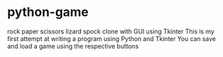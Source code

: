 # python-game
rock paper scissors lizard spock clone with GUI using Tkinter
This is my first attempt at writing a program using Python and Tkinter
You can save and load a game using the respective buttons
